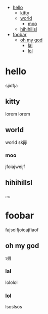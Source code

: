 - [hello](#hello)
    - [kitty](#kitty)
    - [world](#world)
        - [moo](#moo)
    - [hihihillsl](#hihihillsl)
- [foobar](#foobar)
    - [oh my god](#oh-my-god)
        - [lal](#lal)
        - [lol](#lol)



# hello

sjidfja

## kitty
lorem lorem

## world

world skjiji


### moo

jfoiajweijf

## hihihillsl
,,,,

# foobar

fajsoifjoieajfiaof

## oh my god
sjij

### lal
lololol

### lol
lsoslsos